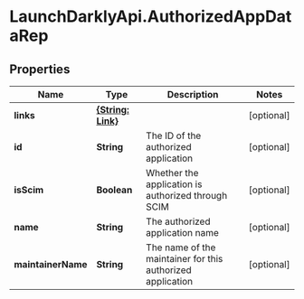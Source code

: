 # LaunchDarklyApi.AuthorizedAppDataRep

## Properties

Name | Type | Description | Notes
------------ | ------------- | ------------- | -------------
**links** | [**{String: Link}**](Link.md) |  | [optional] 
**id** | **String** | The ID of the authorized application | [optional] 
**isScim** | **Boolean** | Whether the application is authorized through SCIM | [optional] 
**name** | **String** | The authorized application name | [optional] 
**maintainerName** | **String** | The name of the maintainer for this authorized application | [optional] 


